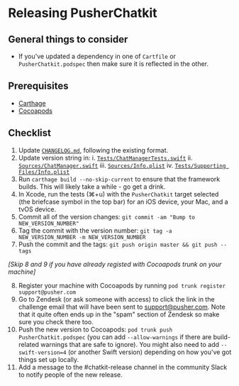 # Releasing PusherChatkit

## General things to consider

* If you've updated a dependency in one of `Cartfile` or `PusherChatkit.podspec` then make sure it is reflected in the other.

## Prerequisites

* [Carthage](https://github.com/Carthage/Carthage#installing-carthage)
* [Cocoapods](https://guides.cocoapods.org/using/getting-started.html#installation)

## Checklist

1. Update [`CHANGELOG.md`](https://github.com/pusher/chatkit-swift/blob/master/CHANGELOG.md), following the existing format.
2. Update version string in:
  i. [`Tests/ChatManagerTests.swift`](https://github.com/pusher/chatkit-swift/blob/master/Tests/ChatManagerTests.swift)
  ii. [`Sources/ChatManager.swift`](https://github.com/pusher/chatkit-swift/blob/master/Sources/ChatManager.swift)
  iii. [`Sources/Info.plist`](https://github.com/pusher/chatkit-swift/blob/master/Sources/Info.plist)
  iv. [`Tests/Supporting Files/Info.plist`](https://github.com/pusher/chatkit-swift/blob/master/Tests/Supporting%20Files/Info.plist)
3. Run `carthage build --no-skip-current` to ensure that the framework builds. This will likely take a while - go get a drink.
4. In Xcode, run the tests (⌘+u) with the `PusherChatkit` target selected (the briefcase symbol in the top bar) for an iOS device, your Mac, and a tvOS device.
5. Commit all of the version changes: `git commit -am "Bump to NEW_VERSION_NUMBER"`
6. Tag the commit with the version number: `git tag -a NEW_VERSION_NUMBER -m NEW_VERSION_NUMBER`
7. Push the commit and the tags: `git push origin master && git push --tags`

_[Skip 8 and 9 if you have already registed with Cocoapods trunk on your machine]_

8. Register your machine with Cocoapods by running `pod trunk register support@pusher.com`
9. Go to Zendesk (or ask someone with access) to click the link in the challenge email that will have been sent to support@pusher.com. Note that it quite often ends up in the "spam" section of Zendesk so make sure you check there too.
10. Push the new version to Cocoapods: `pod trunk push PusherChatkit.podspec` (you can add `--allow-warnings` if there are build-related warnings that are safe to ignore). You might also need to add `--swift-version=4` (or another Swift version) depending on how you've got things set up locally.
11. Add a message to the #chatkit-release channel in the community Slack to notify people of the new release.
